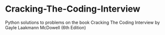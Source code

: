 # Cracking-The-Coding-Interview
Python solutions to problems on the book Cracking The Coding Interview by Gayle Laakmann McDowell (6th Edition)
